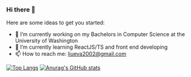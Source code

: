 ### Hi there 👋

<!--
**evaliu2002/evaliu2002** is a ✨ _special_ ✨ repository because its `README.md` (this file) appears on your GitHub profile.
-->

Here are some ideas to get you started:

- 🔭 I’m currently working on my Bachelors in Computer Science at the University of Washington
- 🌱 I’m currently learning ReactJS/TS and front end developing
- 📫 How to reach me: liueva2002@gmail.com

[![Top Langs](https://github-readme-stats.vercel.app/api/top-langs/?username=evaliu2002&layout=compact)](https://github.com/anuraghazra/github-readme-stats)
[![Anurag's GitHub stats](https://github-readme-stats.vercel.app/api?username=evaliu2002&count_private=true&show_icons=true&theme=radical)](https://github.com/anuraghazra/github-readme-stats)
